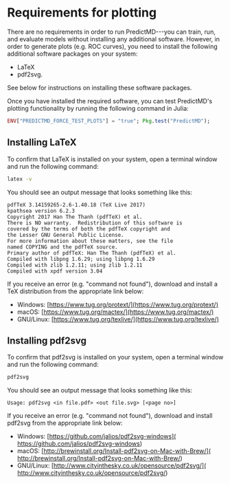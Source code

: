 # Requirements for plotting

There are no requirements in order to run PredictMD---you can train, run,
and evaluate models without installing any additional software. However, in
order to generate plots (e.g. ROC curves), you need to install the following
additional software packages on your system:
* LaTeX
* pdf2svg.

See below for instructions on installing these software packages.

Once you have installed the required software, you can test PredictMD's
plotting functionality by running the following command in Julia:
```julia
ENV["PREDICTMD_FORCE_TEST_PLOTS"] = "true"; Pkg.test("PredictMD");
```

## Installing LaTeX

To confirm that LaTeX is installed on your system, open a terminal window and
run the following command:
```bash
latex -v
```

You should see an output message that looks something like this:
```
pdfTeX 3.14159265-2.6-1.40.18 (TeX Live 2017)
kpathsea version 6.2.3
Copyright 2017 Han The Thanh (pdfTeX) et al.
There is NO warranty.  Redistribution of this software is
covered by the terms of both the pdfTeX copyright and
the Lesser GNU General Public License.
For more information about these matters, see the file
named COPYING and the pdfTeX source.
Primary author of pdfTeX: Han The Thanh (pdfTeX) et al.
Compiled with libpng 1.6.29; using libpng 1.6.29
Compiled with zlib 1.2.11; using zlib 1.2.11
Compiled with xpdf version 3.04
```
If you receive an error (e.g. "command not found"), download and install a
TeX distribution from the appropriate link below:
* Windows: [https://www.tug.org/protext/](https://www.tug.org/protext/)
* macOS: [https://www.tug.org/mactex/](https://www.tug.org/mactex/)
* GNU/Linux: [https://www.tug.org/texlive/](https://www.tug.org/texlive/)

## Installing pdf2svg

To confirm that pdf2svg is installed on your system, open a terminal window
and run the following command:
```bash
pdf2svg
```

You should see an output message that looks something like this:
```
Usage: pdf2svg <in file.pdf> <out file.svg> [<page no>]
```
If you receive an error (e.g. "command not found"), download and install
pdf2svg from the appropriate link below:
* Windows: [https://github.com/jalios/pdf2svg-windows](
    https://github.com/jalios/pdf2svg-windows)
* macOS: [http://brewinstall.org/Install-pdf2svg-on-Mac-with-Brew/](
    http://brewinstall.org/Install-pdf2svg-on-Mac-with-Brew/)
* GNU/Linux: [http://www.cityinthesky.co.uk/opensource/pdf2svg/](
    http://www.cityinthesky.co.uk/opensource/pdf2svg/)
